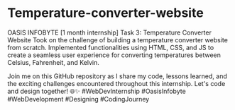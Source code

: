 # Temperature-converter-website
OASIS INFOBYTE [1 month internship]
Task 3: Temperature Converter Website
Took on the challenge of building a temperature converter website from scratch. Implemented functionalities using HTML, CSS, and JS to create a seamless user experience for converting temperatures between Celsius, Fahrenheit, and Kelvin.

Join me on this GitHub repository as I share my code, lessons learned, and the exciting challenges encountered throughout this internship. Let's code and design together! 🌐✨ #WebDevInternship #OasisInfobyte #WebDevelopment #Designing #CodingJourney
